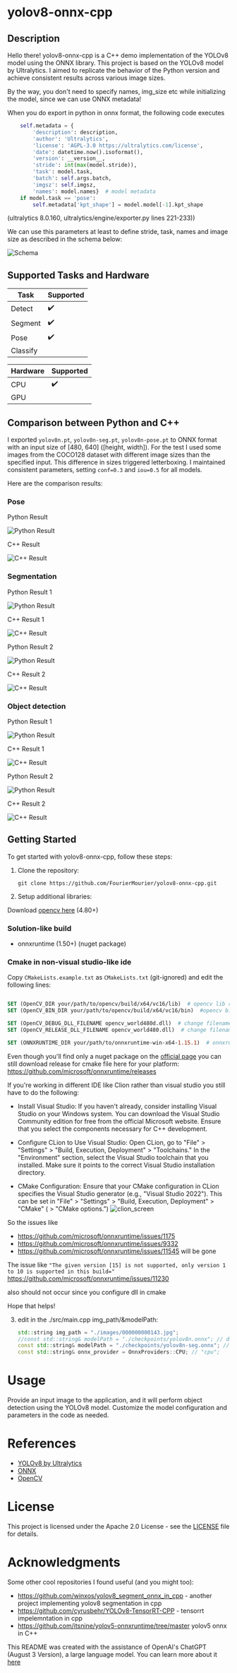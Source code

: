 ﻿# yolov8-onnx-cpp

## Description
Hello there! yolov8-onnx-cpp is a C++ demo implementation of the YOLOv8 model using the ONNX library.
This project is based on the YOLOv8 model by Ultralytics.
I aimed to replicate the behavior of the Python version and achieve consistent results across various image sizes.

By the way, you don't need to specify names, img_size etc while initializing the model, since we can use ONNX metadata!

When you do export in python in onnx format, the following code executes
```python
    self.metadata = {
        'description': description,
        'author': 'Ultralytics',
        'license': 'AGPL-3.0 https://ultralytics.com/license',
        'date': datetime.now().isoformat(),
        'version': __version__,
        'stride': int(max(model.stride)),
        'task': model.task,
        'batch': self.args.batch,
        'imgsz': self.imgsz,
        'names': model.names}  # model metadata
    if model.task == 'pose':
        self.metadata['kpt_shape'] = model.model[-1].kpt_shape
```

(ultralytics 8.0.160, ultralytics/engine/exporter.py lines 221-233))

We can use this parameters at least to define stride, task, names and image size as described in the schema below:

![Schema](assets/export.png)

## Supported Tasks and Hardware

| Task       | Supported |
|------------|-----------|
| Detect     | ✔️        |
| Segment    | ✔️        |
| Pose       | ✔️        |
| Classify   |           |


| Hardware   | Supported |
|------------|-----------|
| CPU        | ✔️        |
| GPU        |           |


## Comparison between Python and C++

I exported `yolov8n.pt`, `yolov8n-seg.pt`, `yolov8n-pose.pt` to ONNX format with an input size of [480, 640] ([height, width]).
For the test I used some images from the COCO128 dataset with different image sizes than the specified input. 
This difference in sizes triggered letterboxing. I maintained consistent parameters, 
setting `conf=0.3` and `iou=0.5` for all models.

Here are the comparison results:


### Pose
Python Result

![Python Result](assets/000000000382-kpt-py.jpg)

C++ Result

![C++ Result](assets/000000000382-kpt-cpp.jpg)

### Segmentation
Python Result 1

![Python Result](assets/000000000143-py-seg.jpg)

C++ Result 1

![C++ Result](assets/000000000143-seg.jpg)

Python Result 2

![Python Result](assets/000000000144-py-seg.jpg)

C++ Result 2

![C++ Result](assets/000000000144-seg.jpg)

### Object detection

Python Result 1

![Python Result](assets/000000000143-py-det.jpg)

C++ Result 1

![C++ Result](assets/000000000143-det.jpg)

Python Result 2

![Python Result](assets/000000000144-py-det.jpg)

C++ Result 2

![C++ Result](assets/000000000144-det.jpg)

## Getting Started
To get started with yolov8-onnx-cpp, follow these steps:

1. Clone the repository:
    ```shell
    git clone https://github.com/FourierMourier/yolov8-onnx-cpp.git
    ```
2. Setup additional libraries:

Download [opencv here](https://opencv.org/releases/) (4.80+)

### Solution-like build
* onnxruntime (1.50+) (nuget package)

### Cmake in non-visual studio-like ide
Copy `CMakeLists.example.txt` as `CMakeLists.txt` (git-ignored) and edit the following lines:
```cmake

SET (OpenCV_DIR your/path/to/opencv/build/x64/vc16/lib)  # opencv lib root
SET (OpenCV_BIN_DIR your/path/to/opencv/build/x64/vc16/bin)  #opencv bin root

SET (OpenCV_DEBUG_DLL_FILENAME opencv_world480d.dll)  # change filenames
SET (OpenCV_RELEASE_DLL_FILENAME opencv_world480.dll)  # change filenames

SET (ONNXRUNTIME_DIR your/path/to/onnxruntime-win-x64-1.15.1)  # onnxruntime root

```

Even though you'll find only a nuget package on the [official page](https://onnxruntime.ai/docs/install/#cccwinml-installs)
you can still download release for cmake file here for your platform:
https://github.com/microsoft/onnxruntime/releases

If you're working in different IDE like Clion rather than visual studio you still have to do the following:

* Install Visual Studio: If you haven't already, consider installing Visual Studio on your Windows system.
   You can download the Visual Studio Community edition for free from the official Microsoft website.
   Ensure that you select the components necessary for C++ development. 
* Configure CLion to Use Visual Studio: Open CLion, go to "File" > "Settings" > "Build, Execution, Deployment" > 
  "Toolchains." In the "Environment" section, select the Visual Studio toolchain that you installed.
  Make sure it points to the correct Visual Studio installation directory.

* CMake Configuration: Ensure that your CMake configuration in CLion specifies the Visual Studio generator 
  (e.g., "Visual Studio 2022").
  This can be set in "File" > "Settings" > "Build, Execution, Deployment" > "CMake" ( > "CMake options.")
  ![clion_screen](assets/clion_screen.png)

So the issues like 
* https://github.com/microsoft/onnxruntime/issues/1175
* https://github.com/microsoft/onnxruntime/issues/9332
* https://github.com/microsoft/onnxruntime/issues/11545
will be gone

The issue like `"The given version [15] is not supported, only version 1 to 10 is supported in this build="`
https://github.com/microsoft/onnxruntime/issues/11230

also should not occur since you configure dll in cmake 

Hope that helps!

3. edit in the ./src/main.cpp img_path/&modelPath:
    ```cpp
    std::string img_path = "./images/000000000143.jpg";
    //const std::string& modelPath = "./checkpoints/yolov8n.onnx"; // detection
    const std::string& modelPath = "./checkpoints/yolov8n-seg.onnx"; // instance segmentation
    const std::string& onnx_provider = OnnxProviders::CPU; // "cpu";
    ```
# Usage
Provide an input image to the application, and it will perform object detection using the YOLOv8 model.
Customize the model configuration and parameters in the code as needed.

# References
* [YOLOv8 by Ultralytics](https://github.com/ultralytics/ultralytics)
* [ONNX](https://onnx.ai)
* [OpenCV](https://opencv.org)

# License
This project is licensed under the Apache 2.0 License - see the [LICENSE](LICENSE) file for details.

# Acknowledgments
Some other cool repositories I found useful (and you might too):
* https://github.com/winxos/yolov8_segment_onnx_in_cpp - another project implementing yolov8 segmentation in cpp
* https://github.com/cyrusbehr/YOLOv8-TensorRT-CPP - tensorrt impelemntation in cpp
* https://github.com/itsnine/yolov5-onnxruntime/tree/master yolov5 onnx in C++

This README was created with the assistance of OpenAI's ChatGPT (August 3 Version), a large language model.
You can learn more about it [here](https://chat.openai.com/chat)
